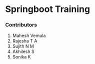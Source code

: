 # Springboot Training

### Contributors
1. Mahesh Vemula
2. Rajesha T A
3. Sujith N M
4. Akhilesh S
5. Sonika K
